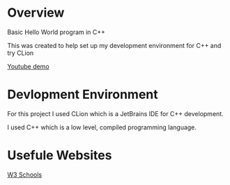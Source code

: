 # Overview
Basic Hello World program in C++

This was created to help set up my development environment for C++ and try CLion

[Youtube demo](https://youtu.be/Oe_OBRqlLL0)

# Devlopment Environment
For this project I used CLion which is a JetBrains IDE for C++ development.

I used C++ which is a low level, compiled programming language.

# Usefule Websites

[W3 Schools](https://www.w3schools.com/cpp/default.asp)
